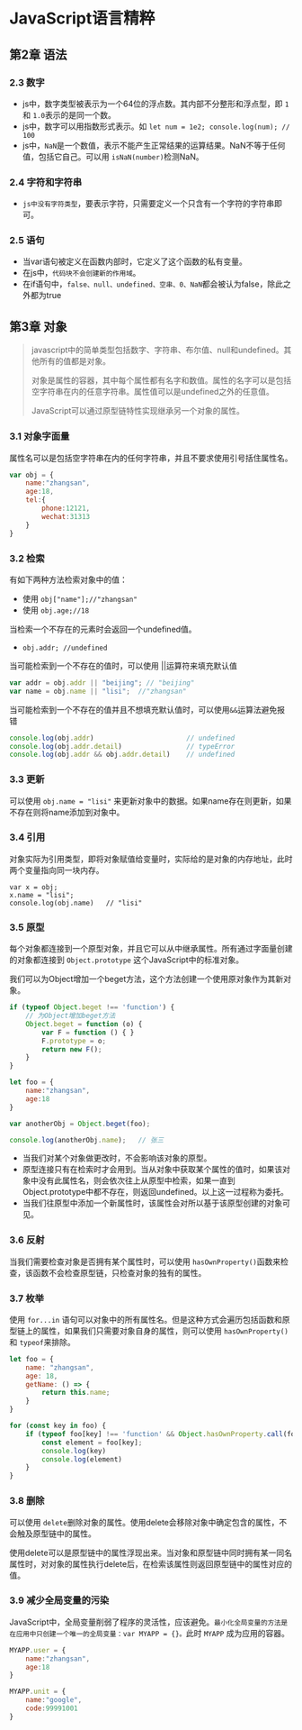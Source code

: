 # JavaScript语言精粹

## 第2章 语法

### 2.3 数字

- js中，数字类型被表示为一个64位的浮点数。其内部不分整形和浮点型，即 `1`和 `1.0`表示的是同一个数。
- js中，数字可以用指数形式表示。如 `let num = 1e2; console.log(num); // 100`
- js中，`NaN`是一个数值，表示不能产生正常结果的运算结果。NaN不等于任何值，包括它自己。可以用 `isNaN(number)`检测NaN。

### 2.4 字符和字符串

- `js中没有字符类型`，要表示字符，只需要定义一个只含有一个字符的字符串即可。

### 2.5 语句

- 当var语句被定义在函数内部时，它定义了这个函数的私有变量。
- 在js中，`代码块不会创建新的作用域`。
- 在if语句中，`false、null、undefined、空串、0、NaN`都会被认为false，除此之外都为true

## 第3章 对象

> javascript中的简单类型包括数字、字符串、布尔值、null和undefined。其他所有的值都是对象。
>
> 对象是属性的容器，其中每个属性都有名字和数值。属性的名字可以是包括空字符串在内的任意字符串。属性值可以是undefined之外的任意值。
>
> JavaScript可以通过原型链特性实现继承另一个对象的属性。

### 3.1 对象字面量

属性名可以是包括空字符串在内的任何字符串，并且不要求使用引号括住属性名。

```javascript
var obj = {
	name:"zhangsan",
	age:18,
	tel:{
		phone:12121,
		wechat:31313
	}
}
```

### 3.2 检索

有如下两种方法检索对象中的值：

- 使用 `obj["name"];//"zhangsan"`
- 使用 `obj.age;//18`

当检索一个不存在的元素时会返回一个undefined值。

- `obj.addr; //undefined`

当可能检索到一个不存在的值时，可以使用 ||运算符来填充默认值

```javascript
var addr = obj.addr || "beijing"; // "beijing"
var name = obj.name || "lisi";	//"zhangsan"
```

当可能检索到一个不存在的值并且不想填充默认值时，可以使用`&&`运算法避免报错

```javascript
console.log(obj.addr)                       // undefined
console.log(obj.addr.detail)                // typeError
console.log(obj.addr && obj.addr.detail)    // undefined
```

### 3.3 更新

可以使用 `obj.name = "lisi"` 来更新对象中的数据。如果name存在则更新，如果不存在则将name添加到对象中。

### 3.4 引用

对象实际为引用类型，即将对象赋值给变量时，实际给的是对象的内存地址，此时两个变量指向同一块内存。

```
var x = obj;
x.name = "lisi";
console.log(obj.name)   // "lisi"
```

### 3.5 原型

每个对象都连接到一个原型对象，并且它可以从中继承属性。所有通过字面量创建的对象都连接到 `Object.prototype` 这个JavaScript中的标准对象。

我们可以为Object增加一个beget方法，这个方法创建一个使用原对象作为其新对象。

```javascript
if (typeof Object.beget !== 'function') {
    // 为Object增加beget方法
    Object.beget = function (o) {
        var F = function () { }
        F.prototype = o;
        return new F();
    }
}

let foo = {
    name:"zhangsan",
    age:18
}

var anotherObj = Object.beget(foo);

console.log(anotherObj.name);   // 张三
```

- 当我们对某个对象做更改时，不会影响该对象的原型。
- 原型连接只有在检索时才会用到。当从对象中获取某个属性的值时，如果该对象中没有此属性名，则会依次往上从原型中检索，如果一直到Object.prototype中都不存在，则返回undefined。以上这一过程称为委托。
- 当我们往原型中添加一个新属性时，该属性会对所以基于该原型创建的对象可见。

### 3.6 反射

当我们需要检查对象是否拥有某个属性时，可以使用 `hasOwnProperty()`函数来检查，该函数不会检查原型链，只检查对象的独有的属性。

### 3.7 枚举

使用 `for...in` 语句可以对象中的所有属性名。但是这种方式会遍历包括函数和原型链上的属性，如果我们只需要对象自身的属性，则可以使用 `hasOwnProperty()` 和 `typeof`来排除。

```javascript
let foo = {
    name: "zhangsan",
    age: 18,
    getName: () => {
        return this.name;
    }
}

for (const key in foo) {
    if (typeof foo[key] !== 'function' && Object.hasOwnProperty.call(foo, key)) {
        const element = foo[key];
        console.log(key)
        console.log(element)
    }
}
```

### 3.8 删除

可以使用 `delete`删除对象的属性。使用delete会移除对象中确定包含的属性，不会触及原型链中的属性。

使用delete可以是原型链中的属性浮现出来。当对象和原型链中同时拥有某一同名属性时，对对象的属性执行delete后，在检索该属性则返回原型链中的属性对应的值。


### 3.9 减少全局变量的污染

JavaScript中，全局变量削弱了程序的灵活性，应该避免。`最小化全局变量的方法是在应用中只创建一个唯一的全局变量：var MYAPP = {}。`此时 `MYAPP` 成为应用的容器。

```javascript
MYAPP.user = {
	name:"zhangsan",
    age:18
}

MYAPP.unit = {
    name:"google",
    code:99991001
}

```
